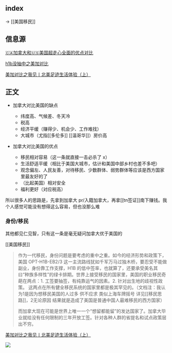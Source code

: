 
## index

-> [[美国移民]]

## 信息源

[🇨🇦加拿大和🇺🇸美国超走心全面的优点对比](http://xhslink.com/6hknPo)

[h1b没抽中之美加对比](http://xhslink.com/7KT8Qo)

[美加对比之我见丨北美足迹生活体验（上）](https://www.xiaohongshu.com/explore/64390ab30000000011012560)

## 正文

- 加拿大对比美国的缺点
	- 纬度高、气候差、冬天冷
	- 税高
	- 经济平缓（赚得少、机会少、工作难找）
	- 大城市（尤指[[多伦多]] [[温哥华]]）房价高

- 加拿大对比美国的优点
	- 移民相对容易（这一条就直接一击必杀了 x）
	- 生活舒适平缓（相比于美国大城市，估计和美国中部乡村也差不多吧）
	- 观念偏左、人民友善，对待移民、少数群体、弱势群体等应该是西方国家里最友好的了
	- （比起美国）相对安全
	- 福利更好（对应税高）

所以很多人的思路是，先拿到加拿大 pr/入籍加拿大，再拿[[tn签证]]南下赚钱。我个人感觉可能没有想得这么容易，但也没那么难

### 身份/移民

其他都见仁见智，只有这一条是毫无疑问加拿大优于美国的

[[美国移民]]

> 作为一代移民，身份问题是要考虑的重中之重。如今的经济形势和政策下，美国 OPT-H1B-EB2/3 这一主流路线犹如千军万马过独木桥，要忍受不能做副业，身份靠工作支撑，H1B 的低中签率，也就算了，还要承受美名其曰“种族多样性”的绿卡排期。世界上接受移民的国家里，美国的职业移民奇葩在两点：1. 工签要抽签，有纯靠运气的因素。2. 针对出生地的歧视性政策。 这两点在所有健全移民系统的国家里都是极其罕见的。（文档注：我认为1是因为想移民美国的人过多 供不应求 类似上海车牌摇号 详见[[移民思路]]，2无论原因 结果就是造成了美国是普通中国人最难移民的西方国家）
>
> 而加拿大现在可能是世界上唯一一个“想留都能留”的发达国家了。加拿大毕业就给没有任何限制的三年开放工签。针对各种人群的省提名和试点政策层出不穷。
> 
[美加对比之我见丨北美足迹生活体验（上）](https://www.xiaohongshu.com/explore/64390ab30000000011012560)

![](https://picture-guan.oss-cn-hangzhou.aliyuncs.com/20230501sdfsad.webp)